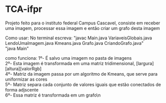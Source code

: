 # TCA-ifpr
Projeto feito para o instituto federal Campus Cascavel, consiste em receber uma imagem, processar essa imagem e então criar um grafo desta imagem

Como usar:
 No terminal escreva:
 "javac Main.java VariaveisGlobais.java LendoUmaImagem.java Kmeans.java Grafo.java CriandoGrafo.java"<br>
 "java Main"<br>

como funciona:
 1º- É salvo uma imagem no pasta de imagens<br>
 2º- Esta imagem é transformada em uma matriz tridimensional, [largura][altura][valorRgb]<br>
 4º- Matriz da imagem passa por um algoritmo de Kmeans, que serve para uniformizar as cores<br>
 5º- Matriz separa cada conjunto de valores iguais que estão conectados de forma adjscente<br>
 6º- Essa matriz é transformada em um grafo\n

